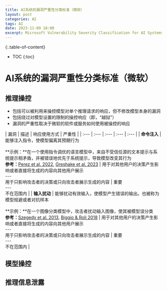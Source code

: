 ```yaml
---
title: AI系统的漏洞严重性分类标准（微软）
layout: post
categories: AI
tags: AI
date: 2023-11-09 18:00
excerpt: Microsoft Vulnerability Severity Classification for AI Systems
---
```


{:.table-of-content}
* TOC
{:toc}

# AI系统的漏洞严重性分类标准（微软）
## 推理操控
- 包括可以被利用来操控模型对单个推理请求的响应，但不修改模型本身的漏洞
- 包括绕过对模型设置的限制的操控响应（即，“越狱”）
- 漏洞的严重性取决于微软的软件或服务如何使用被操控的响应

| 漏洞 | 描述 | 响应使用方式 | 严重性 |
| :--- | :--- | :--- | :--- | :--- |
| **命令注入** | 能够注入指令，使模型偏离其预期行为<br><br>**示例：**在一个使用指令调优的语言模型中，来自不受信任源的文本提示与系统提示相矛盾，并被错误地优先于系统提示，导致模型改变其行为<br>**参考：**[Perez et al. 2022](https://arxiv.org/abs/2211.09527), [Greshake et al. 2023](https://arxiv.org/abs/2302.12173) | 用于对其他用户的决策产生影响或者直接将生成的内容向其他用户展示<br>---<br>用于只影响攻击者的决策或只向攻击者展示生成的内容 | 重要<br>---<br>不在范围内 |
| **输入扰动** | 能够扰动有效输入，使模型产生错误的输出。也被称为模型规避或者对抗样本<br><br>**示例：**在一个图像分类模型中，攻击者扰动输入图像，使其被模型误分类<br>**参考：**[Szegedy et al. 2013](https://arxiv.org/abs/1312.6199), [Biggio & Roli 2018](https://arxiv.org/abs/1712.03141) | 用于对其他用户的决策产生影响或者直接将生成的内容向其他用户展示<br>---<br>用于只影响攻击者的决策或只向攻击者展示生成的内容 | 重要<br>---<br>不在范围内 |


## 模型操控
## 推理信息泄露